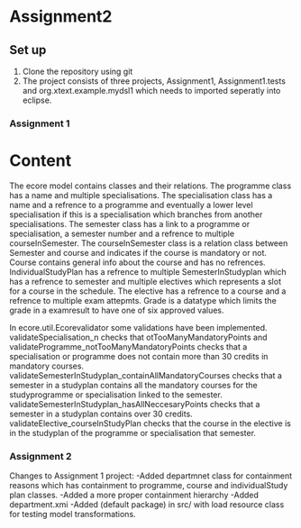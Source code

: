# Assignment2

## Set up
1. Clone the repository using git
2. The project consists of three projects, Assignment1, Assignment1.tests and org.xtext.example.mydsl1 which needs to imported seperatly into eclipse.


### Assignment 1
<h1>Content</h1>
<p>
 The ecore model contains classes and their relations. The programme class has a name and multiple specialisations. The specialisation class has a name and a refrence to a programme and eventually a lower level specialisation if this is a specialisation which branches from another specialisations. The semester class has a link to a programme or specialisation, a semester number and a refrence to multiple courseInSemester. The courseInSemester class is a relation class between Semester and course and indicates if the course is mandatory or not. Course contains general info about the course and has no refrences. IndividualStudyPlan has a refrence to multiple SemesterInStudyplan which has a refrence to semester and multiple electives which represents a slot for a course in the schedule. The elective has a refrence to a course and a refrence to multiple exam attepmts. Grade is a datatype which limits the grade in a examresult to have one of six approved values.
</p>

<p>
  In ecore.util.Ecorevalidator some validations have been implemented. validateSpecialisation_n checks that otTooManyMandatoryPoints and validateProgramme_notTooManyMandatoryPoints checks that a specialisation or programme does not contain more than 30 credits in mandatory courses. validateSemesterInStudyplan_containAllMandatoryCourses checks that a semester in a studyplan contains all the mandatory courses for the studyprogramme or specialisation linked to the semester. validateSemesterInStudyplan_hasAllNeccesaryPoints checks that a semester in a studyplan contains over 30 credits. validateElective_courseInStudyPlan checks that the course in the elective is in the studyplan of the programme or specialisation that semester.
 </p>
 
 ### Assignment 2
 
 Changes to Assignment 1 project:
 -Added departmnet class for containment reasons which has containment to programme, course and individualStudy plan classes.
 -Added a more proper containment hierarchy
 -Added department.xmi
 -Added (default package) in src/ with load resource class for testing model transformations.
